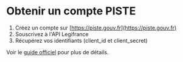 # Obtenir un compte PISTE

1. Créez un compte sur [https://piste.gouv.fr](https://piste.gouv.fr)
2. Souscrivez à l'API Legifrance
3. Récupérez vos identifiants (client_id et client_secret)

Voir le [guide officiel](https://piste.gouv.fr/en/help-center/guide) pour plus de détails.